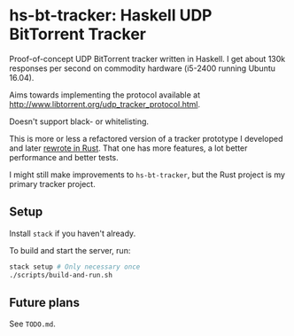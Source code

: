 # hs-bt-tracker: Haskell UDP BitTorrent Tracker

Proof-of-concept UDP BitTorrent tracker written in Haskell. I get about 130k
responses per second on commodity hardware (i5-2400 running Ubuntu 16.04).

Aims towards implementing the protocol available at
http://www.libtorrent.org/udp_tracker_protocol.html.

Doesn't support black- or whitelisting.

This is more or less a refactored version of a tracker prototype I developed
and later [rewrote in Rust](https://github.com/greatest-ape/rs_bt_tracker).
That one has more features, a lot better performance and better tests.

I might still make improvements to `hs-bt-tracker`, but the Rust project is
my primary tracker project.

## Setup

Install `stack` if you haven't already.

To build and start the server, run:

```sh
stack setup # Only necessary once
./scripts/build-and-run.sh
```

## Future plans

See `TODO.md`.
